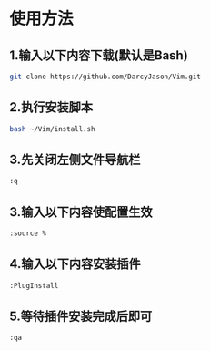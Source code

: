 # 使用方法

## 1.输入以下内容下载(默认是Bash)

```bash
git clone https://github.com/DarcyJason/Vim.git
```

## 2.执行安装脚本

```bash
bash ~/Vim/install.sh
```

## 3.先关闭左侧文件导航栏
```bash
:q
```

## 3.输入以下内容使配置生效

```bash
:source %
```

## 4.输入以下内容安装插件
```bash
:PlugInstall
```

## 5.等待插件安装完成后即可
```bash
:qa
```
